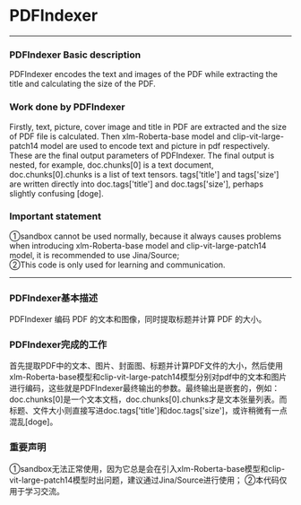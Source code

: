 # PDFIndexer

---

### PDFIndexer Basic description
PDFIndexer encodes the text and images of the PDF while extracting the title and calculating the size of the PDF.

### Work done by PDFIndexer
Firstly, text, picture, cover image and title in PDF are extracted and the size of PDF file is calculated. Then xlm-Roberta-base model and clip-vit-large-patch14 model are used to encode text and picture in pdf respectively. These are the final output parameters of PDFIndexer. The final output is nested, for example, doc.chunks[0] is a text document, doc.chunks[0].chunks is a list of text tensors. tags['title'] and tags['size'] are written directly into doc.tags['title'] and doc.tags['size'], perhaps slightly confusing [doge].

### Important statement
①sandbox cannot be used normally, because it always causes problems when introducing xlm-Roberta-base model and clip-vit-large-patch14 model, it is recommended to use Jina/Source;<br>
②This code is only used for learning and communication.

---

### PDFIndexer基本描述
 PDFIndexer 编码 PDF 的文本和图像，同时提取标题并计算 PDF 的大小。
 
### PDFIndexer完成的工作
 首先提取PDF中的文本、图片、封面图、标题并计算PDF文件的大小，然后使用xlm-Roberta-base模型和clip-vit-large-patch14模型分别对pdf中的文本和图片进行编码，这些就是PDFIndexer最终输出的参数。最终输出是嵌套的，例如：doc.chunks[0]是一个文本文档，doc.chunks[0].chunks才是文本张量列表。而标题、文件大小则直接写进doc.tags['title']和doc.tags['size']，或许稍微有一点混乱[doge]。
 
### 重要声明
①sandbox无法正常使用，因为它总是会在引入xlm-Roberta-base模型和clip-vit-large-patch14模型时出问题，建议通过Jina/Source进行使用；
②本代码仅用于学习交流。
